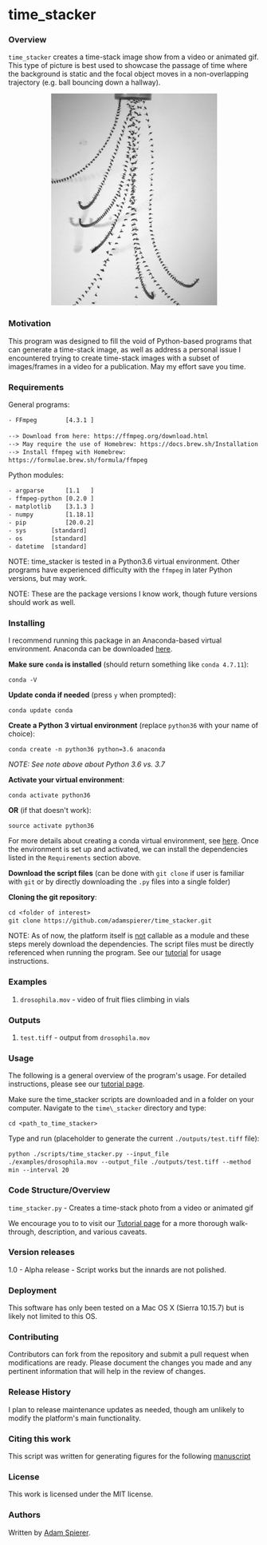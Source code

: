 <h1>time_stacker</h1>

<h3>Overview</h3>

`time_stacker` creates a time-stack image show from a video or animated gif. This type of picture is best used to showcase the passage of time where the background is static and the focal object moves in a non-overlapping trajectory (e.g. ball bouncing down a hallway).

<p align="center">
<img src="https://github.com/adamspierer/time_stacker/blob/main/outputs/flight_example.png" width="333" height="424">
</p>

<h3>Motivation</h3>

This program was designed to fill the void of Python-based programs that can generate a time-stack image, as well as address a personal issue I encountered trying to create time-stack images with a subset of images/frames in a video for a publication. May my effort save you time.

<h3>Requirements</h3>

General programs:

	- FFmpeg        [4.3.1 ]

	--> Download from here: https://ffmpeg.org/download.html
	--> May require the use of Homebrew: https://docs.brew.sh/Installation
	--> Install ffmpeg with Homebrew: https://formulae.brew.sh/formula/ffmpeg

Python modules:

    - argparse      [1.1   ]
    - ffmpeg-python [0.2.0 ]
    - matplotlib    [3.1.3 ]
    - numpy         [1.18.1]
    - pip           [20.0.2]
    - sys		[standard]
    - os		[standard]
	- datetime	[standard]

NOTE: time_stacker is tested in a Python3.6 virtual environment. Other programs have experienced difficulty with the `ffmpeg` in later Python versions, but may work.

NOTE: These are the package versions I know work, though future versions should work as well.

<h3>Installing</h3>

I recommend running this package in an Anaconda-based virtual environment. Anaconda can be downloaded [here](https://docs.anaconda.com/anaconda/install/).

**Make sure `conda` is installed** (should return something like `conda 4.7.11`):

	conda -V 

**Update conda if needed** (press `y` when prompted):

	conda update conda

**Create a Python 3 virtual environment** (replace `python36` with your name of choice):
	
	conda create -n python36 python=3.6 anaconda

*NOTE: See note above about Python 3.6 vs. 3.7*

**Activate your virtual environment**:

	conda activate python36
	
**OR** (if that doesn't work):

	source activate python36

For more details about creating a conda virtual environment, see [here](https://uoa-eresearch.github.io/eresearch-cookbook/recipe/2014/11/20/conda/). Once the environment is set up and activated, we can install the dependencies listed in the `Requirements` section above.


**Download the script files** (can be done with `git clone` if user is familiar with `git` or by directly downloading the `.py` files into a single folder)

**Cloning the git repository**:

	cd <folder of interest>
	git clone https://github.com/adamspierer/time_stacker.git
	
NOTE: As of now, the platform itself is <u>not</u> callable as a module and these steps merely download the dependencies. The script files must be directly referenced when running the program. See our [tutorial](https://github.com/adamspierer/time_stacker/blob/master/TUTORIAL.md) for usage instructions.


<h3>Examples</h3>

1. `drosophila.mov` - video of fruit flies climbing in vials

<h3>Outputs</h3>

1. `test.tiff` - output from `drosophila.mov`

<h3>Usage</h3>

The following is a general overview of the program's usage. For detailed instructions, please see our [tutorial page](https://github.com/adamspierer/time_stacker/blob/master/TUTORIAL.md).

Make sure the time\_stacker scripts are downloaded and in a folder on your computer. Navigate to the `time\_stacker` directory and type:

	cd <path_to_time_stacker>

Type and run (placeholder to generate the current `./outputs/test.tiff` file):

	python ./scripts/time_stacker.py --input_file ./examples/drosophila.mov --output_file ./outputs/test.tiff --method min --interval 20


<h3>Code Structure/Overview</h3>

`time_stacker.py` - Creates a time-stack photo from a video or animated gif

We encourage you to to visit our [Tutorial page]('https://github.com/adamspierer/time_stack/blob/master/TUTORIAL.md') for a more thorough walk-through, description, and various caveats.

<h3>Version releases</h3>

1.0 - Alpha release - Script works but the innards are not polished.

<h3>Deployment</h3>

This software has only been tested on a Mac OS X (Sierra 10.15.7) but is likely not limited to this OS.

<h3>Contributing</h3>

Contributors can fork from the repository and submit a pull request when modifications are ready. Please document the changes you made and any pertinent information that will help in the review of changes.

<h3>Release History</h3>

I plan to release maintenance updates as needed, though am unlikely to modify the platform's main functionality.

<h3>Citing this work</h3>

This script was written for generating figures for the following [manuscript](https://doi.org/10.1101/2020.05.27.118604)

<h3>License</h3>

This work is licensed under the MIT license.

<h3>Authors</h3>

Written by [Adam Spierer](https://github.com/adamspierer).